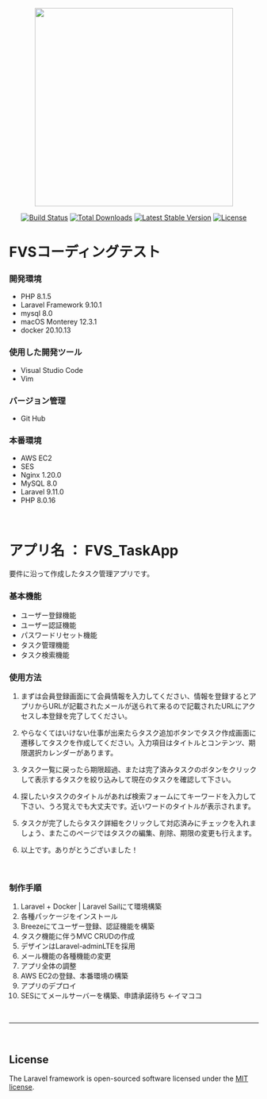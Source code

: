 <p align="center"><a href="https://laravel.com" target="_blank"><img src="https://raw.githubusercontent.com/laravel/art/master/logo-lockup/5%20SVG/2%20CMYK/1%20Full%20Color/laravel-logolockup-cmyk-red.svg" width="400"></a></p>

<p align="center">
<a href="https://travis-ci.org/laravel/framework"><img src="https://travis-ci.org/laravel/framework.svg" alt="Build Status"></a>
<a href="https://packagist.org/packages/laravel/framework"><img src="https://img.shields.io/packagist/dt/laravel/framework" alt="Total Downloads"></a>
<a href="https://packagist.org/packages/laravel/framework"><img src="https://img.shields.io/packagist/v/laravel/framework" alt="Latest Stable Version"></a>
<a href="https://packagist.org/packages/laravel/framework"><img src="https://img.shields.io/packagist/l/laravel/framework" alt="License"></a>
</p>

# FVSコーディングテスト
### 開発環境
- PHP 8.1.5
- Laravel Framework 9.10.1
- mysql 8.0
- macOS Monterey 12.3.1
- docker 20.10.13
### 使用した開発ツール
- Visual Studio Code
- Vim
  
### バージョン管理
- Git Hub

### 本番環境
- AWS EC2
- SES
- Nginx 1.20.0 
- MySQL 8.0
- Laravel 9.11.0
- PHP 8.0.16



</br>


# アプリ名 ： FVS_TaskApp
要件に沿って作成したタスク管理アプリです。

### 基本機能
- ユーザー登録機能
- ユーザー認証機能
- パスワードリセット機能
- タスク管理機能
- タスク検索機能

### 使用方法
1. まずは会員登録画面にて会員情報を入力してください、情報を登録するとアプリからURLが記載されたメールが送られて来るので記載されたURLにアクセスし本登録を完了してください。
   
2. やらなくてはいけない仕事が出来たらタスク追加ボタンでタスク作成画面に遷移してタスクを作成してください。入力項目はタイトルとコンテンツ、期限選択カレンダーがあります。
   
3. タスク一覧に戻ったら期限超過、または完了済みタスクのボタンをクリックして表示するタスクを絞り込みして現在のタスクを確認して下さい。
   
4. 探したいタスクのタイトルがあれば検索フォームにてキーワードを入力して下さい、うろ覚えでも大丈夫です。近いワードのタイトルが表示されます。
   
5. タスクが完了したらタスク詳細をクリックして対応済みにチェックを入れましょう、またこのページではタスクの編集、削除、期限の変更も行えます。
   
6. 以上です。ありがとうございました！

</br>

### 制作手順
1. Laravel + Docker | Laravel Sailにて環境構築
2. 各種パッケージをインストール
3. Breezeにてユーザー登録、認証機能を構築
4. タスク機能に伴うMVC CRUDの作成
5. デザインはLaravel-adminLTEを採用
6. メール機能の各種機能の変更
7. アプリ全体の調整
8. AWS EC2の登録、本番環境の構築
9. アプリのデプロイ
10. SESにてメールサーバーを構築、申請承諾待ち ←イマココ



</br>

---

</br>

## License

The Laravel framework is open-sourced software licensed under the [MIT license](https://opensource.org/licenses/MIT).
